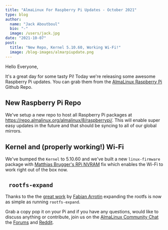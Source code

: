```yaml
---
title: "AlmaLinux For Raspberry Pi Updates - October 2021"
type: blog
author:
  name: "Jack Aboutboul"
  bio: "-"
  image: /users/jack.jpg
date: "2021-10-07"
post:
  title: "New Repo, Kernel 5.10.60, Working Wi-Fi!"
  image: /blog-images/almarpiupdate.png
---
```


Hello Everyone,

It's a great day for some tasty Pi! Today we're releasing some awesome Raspberry Pi updates. You can grab them from the [AlmaLinux Raspberry Pi](https://github.com/AlmaLinux/raspberry-pi/) Github Repo.

## New Raspberry Pi Repo

We've setup a new repo to host all Raspberry Pi packages at https://repo.almalinux.org/almalinux/8/raspberrypi/. This will enable super easy updates in the future and that should be syncing to all of our global mirrors.

## Kernel and (properly working!) Wi-Fi

We've bumped the `Kernel` to 5.10.60 and we've built a new `linux-firmware` package with [Matthias Brugger's RPi NVRAM](https://git.kernel.org/pub/scm/linux/kernel/git/firmware/linux-firmware.git/commit/?id=58825f74eb0156822065c449a770644a69044d88) fix which enables the Wi-Fi to work right out of the box now.

## ` rootfs-expand`

Thanks to the the [great work](https://github.com/CentOS/sig-core-AltArch/blob/2eaa9c3ab33a7df96d0ac127c9667341c4b909db/centos-release/SPECS/centos-release.spec#L241) by [Fabian Arrotin](https://github.com/arrfab) expanding the rootfs is now as simple as running `rootfs-expand`.

Grab a copy pop it on your Pi and if you have any questions, would like to discuss anything or contribute, join us on the [AlmaLinux Community Chat](https://chat.almalinux.org/) the [Forums](https://forums.almalinux.org/) and [Reddit](https://reddit.com/r/almalinux).
